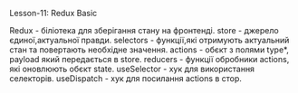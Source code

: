 Lesson-11: Redux Basic

Redux - біліотека для зберігання стану на фронтенді.
store - джерело єдиної,актуальної правди.
selectors - функції,які отримують актуальний стан та повертають необхідне значення.
actions - обєкт з полями type\*, payload який передається в store.
reducers - функції обробники actions, які оновлюють обєкт state.
useSelector - хук для використання селекторів.
useDispatch - хук для посилання actions в стор.
